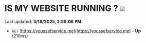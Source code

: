# IS MY WEBSITE RUNNING ? [![](https://img.shields.io/static/v1?label=Sponsor&message=%E2%9D%A4&logo=GitHub&color=%23fe8e86)](https://github.com/sponsors/Youssef-Lehmam)

Last updated: **3/18/2025, 2:59:06 PM**

- `GET` [https://youssefservice.me](https://youssefservice.me) - **Up** (210ms)
